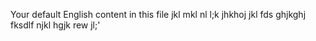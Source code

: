 Your default English content in this file
jkl
mkl
nl
l;k
jhkhoj
jkl
fds
ghjkghj
fksdlf
njkl
hgjk
rew
jl;'
